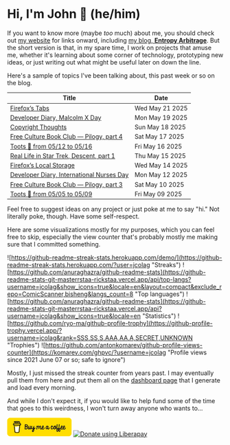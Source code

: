 # Hi, I'm John 👋 (he/him)

If you want to know more (maybe *too* much) about me, you should check out [my website](https://john.colagioia.net/) for links onward, including [my blog, **Entropy Arbitrage**](https://john.colagioia.net/blog).  But the short version is that, in my spare time, I work on projects that amuse me, whether it's learning about some corner of technology, prototyping new ideas, or just writing out what might be useful later on down the line.

Here's a sample of topics I've been talking about, this past week or so on the blog.

|Title|Date|
|-----|-------|
|[Firefox’s Tabs](https://john.colagioia.net/blog/2025/05/21/firefox-tabs.html)|Wed May 21 2025|
|[Developer Diary, Malcolm X Day](https://john.colagioia.net/blog/2025/05/19/malcolm-x.html)|Mon May 19 2025|
|[Copyright Thoughts](https://john.colagioia.net/blog/2025/05/18/copyright-thoughts.html)|Sun May 18 2025|
|[Free Culture Book Club — Pilogy, part 4](https://john.colagioia.net/blog/2025/05/17/pilogy-4.html)|Sat May 17 2025|
|[Toots 🦣 from 05/12 to 05/16](https://john.colagioia.net/blog/2025/05/16/week.html)|Fri May 16 2025|
|[Real Life in Star Trek, Descent, part 1](https://john.colagioia.net/blog/2025/05/15/descent-1.html)|Thu May 15 2025|
|[Firefox’s Local Storage](https://john.colagioia.net/blog/2025/05/14/firefox-local-storage.html)|Wed May 14 2025|
|[Developer Diary, International Nurses Day](https://john.colagioia.net/blog/2025/05/12/nurses.html)|Mon May 12 2025|
|[Free Culture Book Club — Pilogy, part 3](https://john.colagioia.net/blog/2025/05/10/pilogy-3.html)|Sat May 10 2025|
|[Toots 🦣 from 05/05 to 05/09](https://john.colagioia.net/blog/2025/05/09/week.html)|Fri May 09 2025|

Feel free to suggest ideas on any project or just poke at me to say "hi." Not literally poke, though. Have some self-respect.

Here are some visualizations mostly for my purposes, which you can feel free to skip, especially the view counter that's probably mostly me making sure that I committed something.

![https://github-readme-streak-stats.herokuapp.com/demo/](https://github-readme-streak-stats.herokuapp.com/?user=jcolag "Streaks")
![https://github.com/anuraghazra/github-readme-stats](https://github-readme-stats-git-masterrstaa-rickstaa.vercel.app/api/top-langs?username=jcolag&show_icons=true&locale=en&layout=compact&exclude_repo=ComicScanner,bisheng&langs_count=8 "Top languages")
![https://github.com/anuraghazra/github-readme-stats](https://github-readme-stats-git-masterrstaa-rickstaa.vercel.app/api?username=jcolag&show_icons=true&locale=en "Statistics")
![https://github.com/ryo-ma/github-profile-trophy](https://github-profile-trophy.vercel.app/?username=jcolag&rank=SSS,SS,S,AAA,AA,A,SECRET,UNKNOWN "Trophies")
![https://github.com/antonkomarev/github-profile-views-counter](https://komarev.com/ghpvc/?username=jcolag "Profile views since 2021 June 07 or so; safe to ignore")

Mostly, I just missed the streak counter from years past.  I may eventually pull them from here and put them all on the [dashboard page](https://github.com/jcolag/dash) that I generate and load every morning.

And while I don't expect it, if you would like to help fund some of the time that goes to this weirdness, I won't turn away anyone who wants to...

[<img src="images/default-yellow.png" alt="Buy Me a Coffee" width="150px"/>](https://www.buymeacoffee.com/jcolag)
<a href="https://liberapay.com/jcolag/donate"><img alt="Donate using Liberapay" src="https://liberapay.com/assets/widgets/donate.svg"></a>
